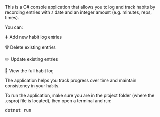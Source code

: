 This is a C# console application that allows you to log and track habits by recording entries with a date and an integer amount (e.g. minutes, reps, times).

You can:

➕ Add new habit log entries

🗑️ Delete existing entries

✏️ Update existing entries

👀 View the full habit log

The application helps you track progress over time and maintain consistency in your habits.

To run the application, make sure you are in the project folder (where the .csproj file is located), then open a terminal and run:
<pre>dotnet run</pre>
